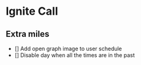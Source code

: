 # Ignite Call

## Extra miles

- [] Add open graph image to user schedule
- [] Disable day when all the times are in the past
